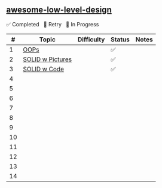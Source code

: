 ## [awesome-low-level-design](https://github.com/ashishps1/awesome-low-level-design?tab=readme-ov-file)

✅ Completed &nbsp; 🔄 Retry &nbsp; 🚧 In Progress

| #  | Topic                                                                                    | Difficulty | Status   | Notes                                  |
|----|---------------------------------------------------------------------------------------------|------------|----------|----------------------------------------|
| 1  |   [OOPs](https://blog.algomaster.io/p/basic-oop-concepts-explained-with-code)   |            |    ✅   |                                        |
| 2  |   [SOLID w Pictures](https://medium.com/backticks-tildes/the-s-o-l-i-d-principles-in-pictures-b34ce2f1e898)|            |   ✅    |                                        |
| 3  |   [SOLID w Code](https://blog.algomaster.io/p/solid-principles-explained-with-code)|            |   ✅    |                                        |
| 4  |                                                                                             |            |          |                                        |
| 5  |                                                                                             |            |          |                                        |
| 6  |                                                                                             |            |          |                                        |
| 7  |                                                                                             |            |          |                                        |
| 8  |                                                                                             |            |          |                                        |
| 9  |                                                                                             |            |          |                                        |
| 10 |                                                                                             |            |          |                                        |
| 11 |                                                                                             |            |          |                                        |
| 12 |                                                                                             |            |          |                                        |
| 13 |                                                                                             |            |          |                                        |
| 14 |                                                                                             |            |          |                                        |


